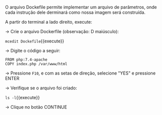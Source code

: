 O arquivo Dockefile permite implementar um arquivo de parâmetros, onde cada instrução dele derminará como nossa imagem será construída.

A partir do terminal a lado direito, execute:

-> Crie o arquivo Dockerfile (observação: D maiúsculo):

`mcedit Dockefile`{{execute}}

-> Digite o código a seguir:

```
FROM php:7.4-apache
COPY index.php /var/www/html
```

-> Pressione ```F10```, e com as setas de direção, selecione "YES" e pressione ENTER

-> Verifique se o arquivo foi criado:

`ls -l`{{execute}}
    
-> Clique no botão CONTINUE
